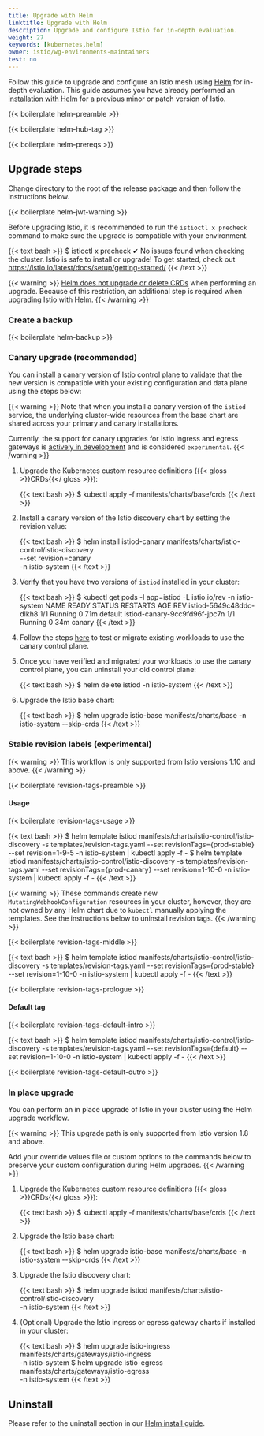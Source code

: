 ```yaml
---
title: Upgrade with Helm
linktitle: Upgrade with Helm
description: Upgrade and configure Istio for in-depth evaluation.
weight: 27
keywords: [kubernetes,helm]
owner: istio/wg-environments-maintainers
test: no
---
```


Follow this guide to upgrade and configure an Istio mesh using
[Helm](https://helm.sh/docs/) for in-depth evaluation.  This guide assumes you have already performed an
[installation with Helm](/docs/setup/install/helm) for a previous minor or patch version of Istio.

{{< boilerplate helm-preamble >}}

{{< boilerplate helm-hub-tag >}}

{{< boilerplate helm-prereqs >}}

## Upgrade steps

Change directory to the root of the release package and then
follow the instructions below.

{{< boilerplate helm-jwt-warning >}}

Before upgrading Istio, it is recommended to run the `istioctl x precheck` command to make sure the upgrade is compatible with your environment.

{{< text bash >}}
$ istioctl x precheck
✔ No issues found when checking the cluster. Istio is safe to install or upgrade!
To get started, check out https://istio.io/latest/docs/setup/getting-started/
{{< /text >}}

{{< warning >}}
[Helm does not upgrade or delete CRDs](https://helm.sh/docs/chart_best_practices/custom_resource_definitions/#some-caveats-and-explanations) when performing an upgrade. Because of this restriction, an additional step is required when upgrading Istio with Helm.
{{< /warning >}}

### Create a backup

{{< boilerplate helm-backup >}}

### Canary upgrade (recommended)

You can install a canary version of Istio control plane to validate that the new
version is compatible with your existing configuration and data plane using
the steps below:

{{< warning >}}
Note that when you install a canary version of the `istiod` service, the underlying
cluster-wide resources from the base chart are shared across your
primary and canary installations.

Currently, the support for canary upgrades for Istio ingress and egress
gateways is [actively in development](/docs/setup/upgrade/gateways/) and is considered `experimental`.
{{< /warning >}}

1. Upgrade the Kubernetes custom resource definitions ({{< gloss >}}CRDs{{</ gloss >}}):

    {{< text bash >}}
    $ kubectl apply -f manifests/charts/base/crds
    {{< /text >}}

1. Install a canary version of the Istio discovery chart by setting the revision
   value:

    {{< text bash >}}
    $ helm install istiod-canary manifests/charts/istio-control/istio-discovery \
        --set revision=canary \
        -n istio-system
    {{< /text >}}

1. Verify that you have two versions of `istiod` installed in your cluster:

    {{< text bash >}}
    $ kubectl get pods -l app=istiod -L istio.io/rev -n istio-system
      NAME                            READY   STATUS    RESTARTS   AGE   REV
      istiod-5649c48ddc-dlkh8         1/1     Running   0          71m   default
      istiod-canary-9cc9fd96f-jpc7n   1/1     Running   0          34m   canary
    {{< /text >}}

1. Follow the steps [here](/docs/setup/upgrade/canary/) to test or migrate
   existing workloads to use the canary control plane.

1. Once you have verified and migrated your workloads to use the canary control
   plane, you can uninstall your old control plane:

    {{< text bash >}}
    $ helm delete istiod -n istio-system
    {{< /text >}}

1. Upgrade the Istio base chart:

    {{< text bash >}}
    $ helm upgrade istio-base manifests/charts/base -n istio-system --skip-crds
    {{< /text >}}

### Stable revision labels (experimental)

{{< warning >}}
This workflow is only supported from Istio versions 1.10 and above.
{{< /warning >}}

{{< boilerplate revision-tags-preamble >}}

#### Usage

{{< boilerplate revision-tags-usage >}}

{{< text bash >}}
$ helm template istiod manifests/charts/istio-control/istio-discovery -s templates/revision-tags.yaml --set revisionTags={prod-stable} --set revision=1-9-5 -n istio-system | kubectl apply -f -
$ helm template istiod manifests/charts/istio-control/istio-discovery -s templates/revision-tags.yaml --set revisionTags={prod-canary} --set revision=1-10-0 -n istio-system | kubectl apply -f -
{{< /text >}}

{{< warning >}}
These commands create new `MutatingWebhookConfiguration` resources in your cluster, however, they are not owned by any Helm chart due to `kubectl` manually applying the templates. See the instructions
below to uninstall revision tags.
{{< /warning >}}

{{< boilerplate revision-tags-middle >}}

{{< text bash >}}
$ helm template istiod manifests/charts/istio-control/istio-discovery -s templates/revision-tags.yaml --set revisionTags={prod-stable} --set revision=1-10-0 -n istio-system | kubectl apply -f -
{{< /text >}}

{{< boilerplate revision-tags-prologue >}}

#### Default tag

{{< boilerplate revision-tags-default-intro >}}

{{< text bash >}}
$ helm template istiod manifests/charts/istio-control/istio-discovery -s templates/revision-tags.yaml --set revisionTags={default} --set revision=1-10-0 -n istio-system | kubectl apply -f -
{{< /text >}}

{{< boilerplate revision-tags-default-outro >}}

### In place upgrade

You can perform an in place upgrade of Istio in your cluster using the Helm
upgrade workflow.

{{< warning >}}
This upgrade path is only supported from Istio version 1.8 and above.

Add your override values file or custom options to the commands below to
preserve your custom configuration during Helm upgrades.
{{< /warning >}}

1. Upgrade the Kubernetes custom resource definitions ({{< gloss >}}CRDs{{</ gloss >}}):

    {{< text bash >}}
    $ kubectl apply -f manifests/charts/base/crds
    {{< /text >}}

1. Upgrade the Istio base chart:

    {{< text bash >}}
    $ helm upgrade istio-base manifests/charts/base -n istio-system --skip-crds
    {{< /text >}}

1. Upgrade the Istio discovery chart:

    {{< text bash >}}
    $ helm upgrade istiod manifests/charts/istio-control/istio-discovery \
        -n istio-system
    {{< /text >}}

1. (Optional) Upgrade the Istio ingress or egress gateway charts if installed in
   your cluster:

    {{< text bash >}}
    $ helm upgrade istio-ingress manifests/charts/gateways/istio-ingress \
        -n istio-system
    $ helm upgrade istio-egress manifests/charts/gateways/istio-egress \
        -n istio-system
    {{< /text >}}

## Uninstall

Please refer to the uninstall section in our [Helm install guide](/docs/setup/install/helm/#uninstall).
